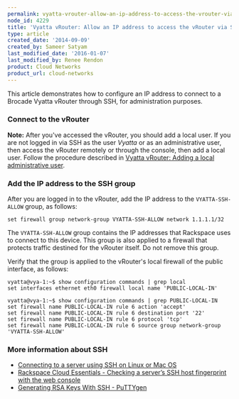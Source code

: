 ```yaml
---
permalink: vyatta-vrouter-allow-an-ip-address-to-access-the-vrouter-via-ssh/
node_id: 4229
title: 'Vyatta vRouter: Allow an IP address to access the vRouter via SSH'
type: article
created_date: '2014-09-09'
created_by: Sameer Satyam
last_modified_date: '2016-01-07'
last_modified_by: Renee Rendon
product: Cloud Networks
product_url: cloud-networks
---
```


This article demonstrates how to configure an IP address to connect to a Brocade Vyatta vRouter through SSH, for administration purposes.

### Connect to the vRouter

**Note:** After you've accessed the vRouter, you should add a local user. If you are not logged in via SSH as the user *Vyatta* or as an administrative user, then access the vRouter remotely or through the console, then add a local user. Follow the procedure described in [Vyatta vRouter: Adding a local administrative user](/how-to/vyatta-vrouter-add-a-local-administrative-user).

### Add the IP address to the SSH group

After you are logged in to the vRouter, add the IP address to the `VYATTA-SSH-ALLOW` group, as follows:

    set firewall group network-group VYATTA-SSH-ALLOW network 1.1.1.1/32

The `VYATTA-SSH-ALLOW` group contains the IP addresses that Rackspace uses to connect to this device. This group is also applied to a firewall that protects traffic destined for the vRouter itself. Do not remove this group.

Verify that the group is applied to the vRouter's local firewall of the public interface, as follows:

    vyatta@vya-1:~$ show configuration commands | grep local
    set interfaces ethernet eth0 firewall local name 'PUBLIC-LOCAL-IN'

    vyatta@vya-1:~$ show configuration commands | grep PUBLIC-LOCAL-IN
    set firewall name PUBLIC-LOCAL-IN rule 6 action 'accept'
    set firewall name PUBLIC-LOCAL-IN rule 6 destination port '22'
    set firewall name PUBLIC-LOCAL-IN rule 6 protocol 'tcp'
    set firewall name PUBLIC-LOCAL-IN rule 6 source group network-group 'VYATTA-SSH-ALLOW'

### More information about SSH

-  [Connecting to a server using SSH on Linux or Mac OS](/how-to/connecting-to-a-server-using-ssh-on-linux-or-mac-os)
-  [Rackspace Cloud Essentials - Checking a server&rsquo;s SSH host fingerprint with the web console](/how-to/rackspace-cloud-essentials-checking-a-server-s-ssh-host-fingerprint-with-the-web-console)
-  [Generating RSA Keys With SSH - PuTTYgen](/how-to/generating-rsa-keys-with-ssh-puttygen)
